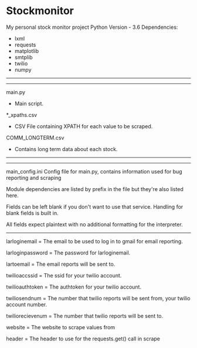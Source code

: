 # Stockmonitor
My personal stock monitor project
Python Version - 3.6
Dependencies:
 - lxml
 - requests
 - matplotlib
 - smtplib
 - twilio
 - numpy
___
___
 
main.py
 - Main script.
 
*_xpaths.csv
 - CSV File containing XPATH for each value to be scraped.
 
COMM_LONGTERM.csv
 - Contains long term data about each stock. 
___
___

main_config.ini
Config file for main.py, contains information used for bug reporting and scraping

Module dependencies are listed by prefix in the file but they're also listed here.

Fields can be left blank if you don't want to use that service. Handling for blank fields
 is built in.

All fields expect plaintext with no additional formatting for the interpreter.
___
larloginemail = The email to be used to log in to gmail for email reporting.

larloginpassword = The password for larloginemail.

lartoemail = The email reports will be sent to.

twilioaccssid = The ssid for your twilio account.

twilioauthtoken = The authtoken for your twilio account.

twiliosendnum = The number that twilio reports will be sent from, your twilio account number.

twiliorecievenum = The number that twilio reports will be sent to.

website = The website to scrape values from

header = The header to use for the requests.get() call in scrape
 
